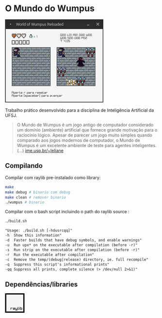 # O Mundo do Wumpus

![World of Wumpus](https://github.com/Durfan/ufsj-wumpus/blob/master/docs/peek.gif)

Trabalho prático desenvolvido para a disciplina de Inteligência Artificial da UFSJ.

>O Mundo de Wumpus é um  jogo antigo de computador considerado um domínio (ambiente) artificial que fornece grande motivação para o raciocínio lógico. Apesar de parecer um jogo muito simples quando comparado aos jogos modernos de computador, o Mundo de Wumpus é um excelente ambiente de teste para agentes inteligentes.(...) [ime.usp.br/~leliane](https://www.ime.usp.br/~leliane/IAcurso2000/Wumpus.html)

## Compilando

Compilar com raylib pre-instalado como library:

``` bash
make
make debug # binario com debug
make clean # remover binario
./wumpus # binario
```

Compilar com o bash script incluindo o path do raylib source :

``` bash
./build.sh
```

``` console
"Usage: ./build.sh [-hdusrcqq]"
-h  Show this information"
-d  Faster builds that have debug symbols, and enable warnings"
-u  Run upx* on the executable after compilation (before -r)"
-s  Run strip on the executable after compilation (before -r)"
-r  Run the executable after compilation"
-c  Remove the temp/(debug|release) directory, ie. full recompile"
-q  Suppress this script's informational prints"
-qq Suppress all prints, complete silence (> /dev/null 2>&1)"
```

## Dependências/libraries

[![raylib](https://github.com/Durfan/ufsj-wumpus/blob/master/docs/logo_raylib.png)](https://github.com/raysan5/raylib)
